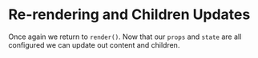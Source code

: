 # Re-rendering and Children Updates
 Once again we return to `render()`. Now that our `props` and `state` are all configured we can update out content and children.